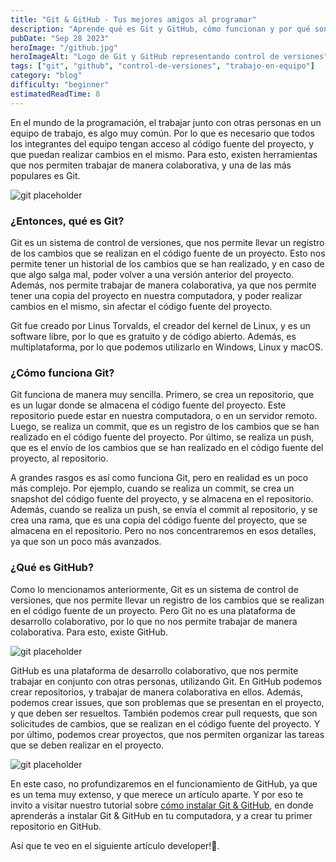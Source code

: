 ```yaml
---
title: "Git & GitHub - Tus mejores amigos al programar"
description: "Aprende qué es Git y GitHub, cómo funcionan y por qué son herramientas esenciales para trabajar en equipo y gestionar versiones de código."
pubDate: "Sep 28 2023"
heroImage: "/github.jpg"
heroImageAlt: "Logo de Git y GitHub representando control de versiones"
tags: ["git", "github", "control-de-versiones", "trabajo-en-equipo"]
category: "blog"
difficulty: "beginner"
estimatedReadTime: 8
---
```


En el mundo de la programación, el trabajar junto con otras personas en un equipo de trabajo, es algo muy común. Por lo que es necesario que todos los integrantes del equipo tengan acceso al código fuente del proyecto, y que puedan realizar cambios en el mismo. Para esto, existen herramientas que nos permiten trabajar de manera colaborativa, y una de las más populares es Git.

![git placeholder](/cover/git/git.jpg)

### ¿Entonces, qué es Git?

Git es un sistema de control de versiones, que nos permite llevar un registro de los cambios que se realizan en el código fuente de un proyecto. Esto nos permite tener un historial de los cambios que se han realizado, y en caso de que algo salga mal, poder volver a una versión anterior del proyecto. Además, nos permite trabajar de manera colaborativa, ya que nos permite tener una copia del proyecto en nuestra computadora, y poder realizar cambios en el mismo, sin afectar el código fuente del proyecto.

Git fue creado por Linus Torvalds, el creador del kernel de Linux, y es un software libre, por lo que es gratuito y de código abierto. Además, es multiplataforma, por lo que podemos utilizarlo en Windows, Linux y macOS.

### ¿Cómo funciona Git?

Git funciona de manera muy sencilla. Primero, se crea un repositorio, que es un lugar donde se almacena el código fuente del proyecto. Este repositorio puede estar en nuestra computadora, o en un servidor remoto. Luego, se realiza un commit, que es un registro de los cambios que se han realizado en el código fuente del proyecto. Por último, se realiza un push, que es el envío de los cambios que se han realizado en el código fuente del proyecto, al repositorio.

A grandes rasgos es así como funciona Git, pero en realidad es un poco más complejo. Por ejemplo, cuando se realiza un commit, se crea un snapshot del código fuente del proyecto, y se almacena en el repositorio. Además, cuando se realiza un push, se envía el commit al repositorio, y se crea una rama, que es una copia del código fuente del proyecto, que se almacena en el repositorio. Pero no nos concentraremos en esos detalles, ya que son un poco más avanzados.

### ¿Qué es GitHub?

Como lo mencionamos anteriormente, Git es un sistema de control de versiones, que nos permite llevar un registro de los cambios que se realizan en el código fuente de un proyecto. Pero Git no es una plataforma de desarrollo colaborativo, por lo que no nos permite trabajar de manera colaborativa. Para esto, existe GitHub.

![git placeholder](/cover/git/github.jpg)

GitHub es una plataforma de desarrollo colaborativo, que nos permite trabajar en conjunto con otras personas, utilizando Git. En GitHub podemos crear repositorios, y trabajar de manera colaborativa en ellos. Además, podemos crear issues, que son problemas que se presentan en el proyecto, y que deben ser resueltos. También podemos crear pull requests, que son solicitudes de cambios, que se realizan en el código fuente del proyecto. Y por último, podemos crear proyectos, que nos permiten organizar las tareas que se deben realizar en el proyecto.

![git placeholder](/cover/git/GitHubCollaboration.jpg)

En este caso, no profundizaremos en el funcionamiento de GitHub, ya que es un tema muy extenso, y que merece un artículo aparte. Y por eso te
invito a visitar nuestro tutorial sobre [cómo instalar Git & GitHub](/tutorials/git-bash-instalation/), en donde aprenderás a instalar Git & GitHub en tu computadora, y a crear tu primer repositorio en GitHub.

Así que te veo en el siguiente artículo developer!🚀.
